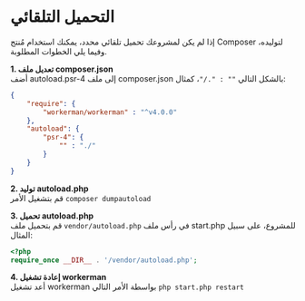 # التحميل التلقائي

إذا لم يكن لمشروعك تحميل تلقائي محدد، يمكنك استخدام مُنتج Composer لتوليده، وفيما يلي الخطوات المطلوبة.

**1. تعديل ملف composer.json**  
أضف autoload.psr-4 إلى ملف composer.json بالشكل التالي `"" : "./"`، كمثال:
```json
{
    "require": {
        "workerman/workerman" : "^v4.0.0"
    },
    "autoload": {
        "psr-4": {
            "" : "./"
        }
    }
}
```

**2. توليد autoload.php**  
قم بتشغيل الأمر `composer dumpautoload`

**3. تحميل autoload.php**  
قم بتحميل ملف `vendor/autoload.php` في رأس ملف start.php للمشروع، على سبيل المثال:
```php
<?php
require_once __DIR__ . '/vendor/autoload.php';
```

**4. إعادة تشغيل workerman**  
أعد تشغيل workerman بواسطة الأمر التالي `php start.php restart`
